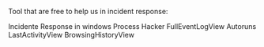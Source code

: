 Tool that are free to help us in incident response:

Incidente Response in windows
Process Hacker
FullEventLogView
Autoruns
LastActivityView
BrowsingHistoryView
